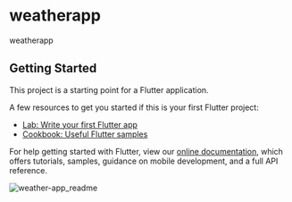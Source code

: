 # weatherapp

weatherapp

## Getting Started

This project is a starting point for a Flutter application.

A few resources to get you started if this is your first Flutter project:

- [Lab: Write your first Flutter app](https://flutter.dev/docs/get-started/codelab)
- [Cookbook: Useful Flutter samples](https://flutter.dev/docs/cookbook)

For help getting started with Flutter, view our
[online documentation](https://flutter.dev/docs), which offers tutorials,
samples, guidance on mobile development, and a full API reference.


![weather-app_readme](https://user-images.githubusercontent.com/15340571/221373681-b9016ee9-cb3e-43f3-aea9-340ea5aa1827.png)
